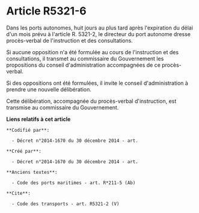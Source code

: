 # Article R5321-6

Dans les ports autonomes, huit jours au plus tard après l'expiration du délai d'un mois prévu à l'article R. 5321-2, le
directeur du port autonome dresse procès-verbal de l'instruction et des consultations. 

Si aucune opposition n'a été formulée au cours de l'instruction et des consultations, il transmet au commissaire du
Gouvernement les propositions du conseil d'administration accompagnées de ce procès-verbal. 

Si des oppositions ont été formulées, il invite le conseil d'administration à prendre une nouvelle délibération. 

Cette délibération, accompagnée du procès-verbal d'instruction, est transmise au commissaire du Gouvernement.

**Liens relatifs à cet article**

	**Codifié par**:

	  - Décret n°2014-1670 du 30 décembre 2014 - art.

	**Créé par**:

	  - Décret n°2014-1670 du 30 décembre 2014 - art.

	**Anciens textes**:

	  - Code des ports maritimes - art. R*211-5 (Ab)

	**Cite**:

	  - Code des transports - art. R5321-2 (V)

